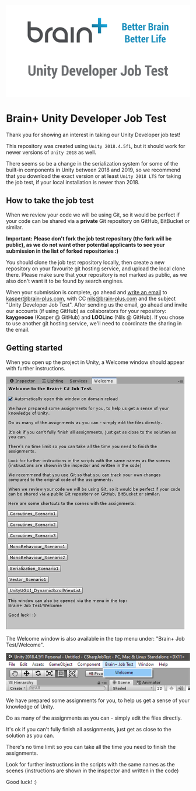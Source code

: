 ![](.github/SocialMediaPreview.png)

# Brain+ Unity Developer Job Test
Thank you for showing an interest in taking our Unity Developer job test!

This repository was created using `Unity 2018.4.5f1`, but it should work for newer versions of `Unity 2018` as well.

There seems so be a change in the serialization system for some of the built-in components in Unity between 2018 and 2019, so we recommend that you download the exact version or at least `Unity 2018 LTS` for taking the job test, if your local installation is newer than 2018.

## How to take the job test

When we review your code we will be using Git, so it would be perfect if your code can be shared via a **private** Git repository on GitHub, BitBucket or similar.

**Important: Please don't fork the job test repository (the fork will be public), as we do not want other potential applicants to see your submission in the list of forked repositories :)**

You should clone the job test repository locally, then create a new repository on your favourite git hosting service, and upload the local clone there. Please make sure that your repository is not marked as public, as we also don't want it to be found by search engines.

When your submission is complete, go ahead and [write an email](mailto:kasper@brain-plus.com?cc=nils@brain-plus.com&subject=Unity%20Developer%20Job%20Test) to kasper@brain-plus.com, with CC nils@brain-plus.com and the subject "Unity Developer Job Test". After sending us the email, go ahead and invite our accounts (if using GitHub) as collaborators for your repository: **kaygeecee** (Kasper @ GitHub) and **LOOLinc** (Nils @ GitHub). If you chose to use another git hosting service, we'll need to coordinate the sharing in the email.

## Getting started

When you open up the project in Unity, a Welcome window should appear with further instructions.

![](.github/Welcome.png)

The Welcome window is also available in the top menu under: "Brain+ Job Test/Welcome".

![](.github/Menu.png)

We have prepared some assignments for you, to help us get a sense of your knowledge of Unity.

Do as many of the assignments as you can - simply edit the files directly.

It's ok if you can't fully finish all assignments, just get as close to the solution as you can.

There's no time limit so you can take all the time you need to finish the assignments.

Look for further instructions in the scripts with the same names as the scenes (instructions are shown in the inspector and written in the code)

Good luck! :)
